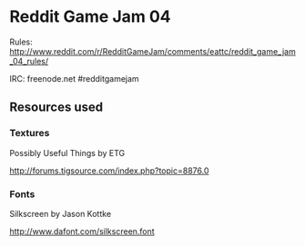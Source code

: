 # Reddit Game Jam 04

Rules: http://www.reddit.com/r/RedditGameJam/comments/eattc/reddit_game_jam_04_rules/

IRC: freenode.net #redditgamejam



## Resources used

### Textures

Possibly Useful Things by ETG

http://forums.tigsource.com/index.php?topic=8876.0

### Fonts

Silkscreen by Jason Kottke

http://www.dafont.com/silkscreen.font